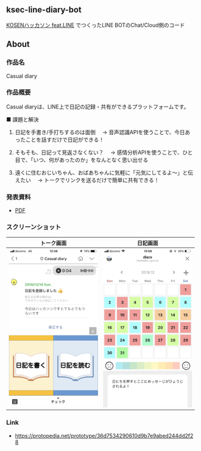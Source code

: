## ksec-line-diary-bot
[KOSENハッカソン feat.LINE](https://mashupawards.connpass.com/event/109314/) でつくったLINE BOTのChat/Cloud側のコード

## About
### 作品名
Casual diary

### 作品概要
Casual diaryは、LINE上で日記の記録・共有ができるプラットフォームです。

■ 課題と解決

1. 日記を手書き/手打ちするのは面倒
　→ 音声認識APIを使うことで、今日あったことを話すだけで日記ができる！

2. そもそも、日記って見返さなくない？
　→ 感情分析APIを使うことで、ひと目で、「いつ、何があったのか」をなんとなく思い出せる

3. 遠くに住むおじいちゃん、おばあちゃんに気軽に「元気にしてるよ〜」と伝えたい
　→ トークでリンクを送るだけで簡単に共有できる！

### 発表資料
- [PDF](about/presentation.pdf)

### スクリーンショット
|トーク画面|日記画面|
|---|---|
|![](about/screenshot_1.png)|![](about/screenshot_2.jpg)|

### Link
- https://protopedia.net/prototype/36d7534290610d9b7e9abed244dd2f28